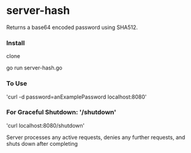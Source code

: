 # server-hash
Returns a base64 encoded password using SHA512.

### Install
clone

go run server-hash.go

### To Use
'curl -d password=anExamplePassword localhost:8080'

### For Graceful Shutdown: '/shutdown' 
'curl localhost:8080/shutdown'

Server processes any active requests, denies any further requests, and shuts down after completing
